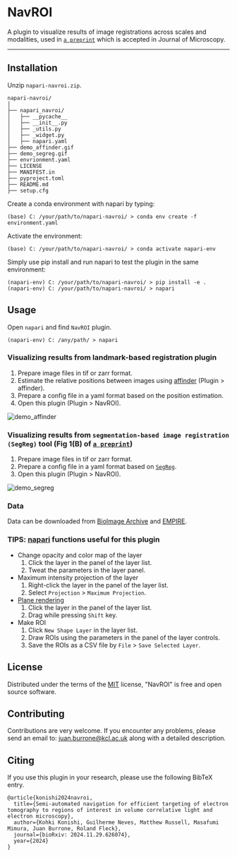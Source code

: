 # NavROI

A plugin to visualize results of image registrations across scales and modalities, used in [`a preprint`](https://www.biorxiv.org/content/10.1101/2024.11.29.626074v1) which is accepted in Journal of Microscopy.

----------------------------------

## Installation
Unzip `napari-navroi.zip`.
```
napari-navroi/
│
├── napari_navroi/
│   ├── __pycache__
│   ├── __init__.py
│   ├── _utils.py
│   ├── _widget.py
│   ├── napari.yaml
├── demo_affinder.gif
├── demo_segreg.gif
├── envrionment.yaml
├── LICENSE
├── MANIFEST.in
├── pyproject.toml
├── README.md
├── setup.cfg
```

Create a conda environment with napari by typing:
```
(base) C: /your/path/to/napari-navroi/ > conda env create -f environment.yaml
```

Activate the environment:
```
(base) C: /your/path/to/napari-navroi/ > conda activate napari-env
```

Simply use pip install and run napari to test the plugin in the same environment:
```
(napari-env) C: /your/path/to/napari-navroi/ > pip install -e .
(napari-env) C: /your/path/to/napari-navroi/ > napari
```

## Usage
Open `napari` and find `NavROI` plugin.
```
(napari-env) C: /any/path/ > napari
```
### Visualizing results from landmark-based registration plugin
1. Prepare image files in tif or zarr format.
2. Estimate the relative positions between images using [affinder](https://www.napari-hub.org/plugins/affinder) (Plugin > affinder).
3. Prepare a config file in a yaml format based on the position estimation. 
4. Open this plugin (Plugin > NavROI).

![demo_affinder](./assets/demo_affinder.gif)

### Visualizing results from `segmentation-based image registration (SegReg)` tool (Fig 1(B) of [`a preprint`](https://www.biorxiv.org/content/10.1101/2024.11.29.626074v1))
1. Prepare image files in tif or zarr format.
2. Prepare a config file in a yaml format based on [`SegReg`](https://github.com/jburrone/Konishi_Burrone_2025/segreg/).
3. Open this plugin (Plugin > NavROI).

![demo_segreg](./assets/demo_segreg.gif)

### Data
Data can be downloaded from [BioImage Archive](https://www.ebi.ac.uk/biostudies/bioimages/studies/S-BIAD2077) and [EMPIRE](https://www.ebi.ac.uk/empiar/EMPIAR-xxx/).

### TIPS: [napari](https://napari.org/stable/) functions useful for this plugin
- Change opacity and color map of the layer
  1. Click the layer in the panel of the layer list.
  2. Tweat the parameters in the layer panel.
- Maximum intensity projection of the layer
  1. Right-click the layer in the panel of the layer list.
  2. Select `Projection` > `Maximum Projection`.
- [Plane rendering](https://napari.org/stable/gallery/3Dimage_plane_rendering.html)
  1. Click the layer in the panel of the layer list.
  2. Drag while pressing `Shift` key.
- Make ROI
  1. Click `New Shape Layer` in the layer list.
  2. Draw ROIs using the parameters in the panel of the layer controls.
  3. Save the ROIs as a CSV file by `File` > `Save Selected Layer`.

## License
Distributed under the terms of the [MIT](https://opensource.org/license/MIT) license,
"NavROI" is free and open source software.

## Contributing
Contributions are very welcome. 
If you encounter any problems, please send an email to: juan.burrone@kcl.ac.uk along with a detailed description. 

## Citing
If you use this plugin in your research, please use the following BibTeX entry.
```
@article{konishi2024navroi,
  title={Semi-automated navigation for efficient targeting of electron tomography to regions of interest in volume correlative light and electron microscopy},
  author={Kohki Konishi, Guilherme Neves, Matthew Russell, Masafumi Mimura, Juan Burrone, Roland Fleck},
  journal={bioRxiv: 2024.11.29.626074},
  year={2024}
}
```